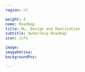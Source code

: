 ```yaml
---
region: nl

weight: 4
name: Roadmap
title: NL, Design and Realisation
subtitle: Ownership Roadmap
icon: info

image:
imageRetina:
backgroundPos:

---
```


